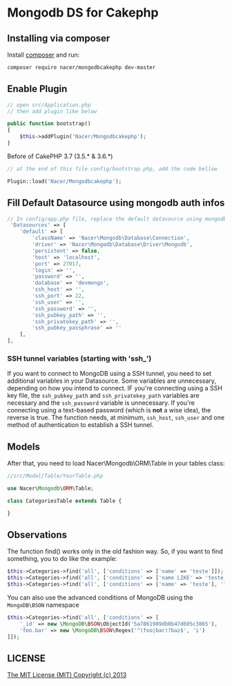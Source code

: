 Mongodb DS for Cakephp
========

## Installing via composer

Install [composer](http://getcomposer.org) and run:

```bash
composer require nacer/mongodbcakephp dev-master
```

## Enable Plugin

```php 
// open src/Application.php
// then add plugin like below

public function bootstrap()
{
    $this->addPlugin('Nacer/Mongodbcakephp');
}

```
Before of CakePHP 3.7 (3.5.* & 3.6.*)

```php 
// at the end of this file config/bootstrap.php, add the code bellow

Plugin::load('Nacer/Mongodbcakephp');

```

## Fill Default Datasource using mongodb auth infos

```php
// In config/app.php file, replace the default datasource using mongodb like below
 'Datasources' => [
    'default' => [
        'className' => 'Nacer\Mongodb\Database\Connection',
        'driver' => 'Nacer\Mongodb\Database\Driver\Mongodb',
        'persistent' => false,
        'host' => 'localhost',
        'port' => 27017,
        'login' => '',
        'password' => '',
        'database' => 'devmongo',
        'ssh_host' => '',
        'ssh_port' => 22,
        'ssh_user' => '',
        'ssh_password' => '',
        'ssh_pubkey_path' => '',
        'ssh_privatekey_path' => '',
        'ssh_pubkey_passphrase' => ''
    ],
],
```

### SSH tunnel variables (starting with 'ssh_')
If you want to connect to MongoDB using a SSH tunnel, you need to set additional variables in your Datasource. Some variables are unnecessary, depending on how you intend to connect. IF you're connecting using a SSH key file, the ```ssh_pubkey_path``` and ```ssh_privatekey_path``` variables are necessary and the ```ssh_password``` variable is unnecessary. If you're connecting using a text-based password (which is **not** a wise idea), the reverse is true. The function needs, at minimum, ```ssh_host```, ```ssh_user``` and one method of authentication to establish a SSH tunnel.

## Models
After that, you need to load Nacer\Mongodb\ORM\Table in your tables class:

```php
//src/Model/Table/YourTable.php

use Nacer\Mongodb\ORM\Table;

class CategoriesTable extends Table {

}
```

## Observations

The function find() works only in the old fashion way.
So, if you want to find something, you to do like the example:

```php
$this->Categories->find('all', ['conditions' => ['name' => 'teste']]);
$this->Categories->find('all', ['conditions' => ['name LIKE' => 'teste']]);
$this->Categories->find('all', ['conditions' => ['name' => 'teste'], 'limit' => 3]);
```

You can also use the advanced conditions of MongoDB using the `MongoDB\BSON` namespace

```php
$this->Categories->find('all', ['conditions' => [
    '_id' => new \MongoDB\BSON\ObjectId('5a7861909db0b47d605c3865'),
    'foo.bar' => new \MongoDB\BSON\Regex('^(foo|bar)?baz$', 'i')
]]);
```

## LICENSE

[The MIT License (MIT) Copyright (c) 2013](http://opensource.org/licenses/MIT)
